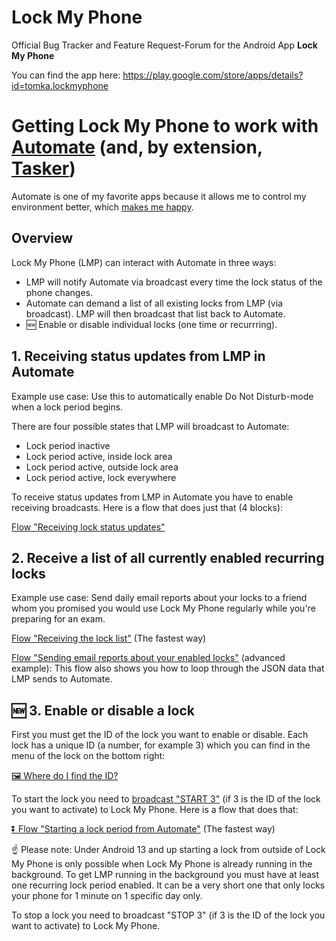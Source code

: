 # Lock My Phone
Official Bug Tracker and Feature Request-Forum for the Android App **Lock My Phone**

You can find the app here:
https://play.google.com/store/apps/details?id=tomka.lockmyphone

# Getting Lock My Phone to work with [Automate](https://play.google.com/store/apps/details?id=com.llamalab.automate) (and, by extension, [Tasker](https://play.google.com/store/apps/details?id=net.dinglisch.android.taskerm))

Automate is one of my favorite apps because it allows me to control my environment better, which [makes me happy](https://www.joelonsoftware.com/2000/04/10/controlling-your-environment-makes-you-happy/).

## Overview

Lock My Phone (LMP) can interact with Automate in three ways:

* LMP will notify Automate via broadcast every time the lock status of the phone changes.
* Automate can demand a list of all existing locks from LMP (via broadcast). LMP will then broadcast that list back to Automate.
* 🆕 Enable or disable individual locks (one time or recurrring).

## 1. Receiving status updates from LMP in Automate

Example use case: Use this to automatically enable Do Not Disturb-mode when a lock period begins.

There are four possible states that LMP will broadcast to Automate:

- Lock period inactive
- Lock period active, inside lock area
- Lock period active, outside lock area
- Lock period active, lock everywhere

To receive status updates from LMP in Automate you have to enable receiving broadcasts. Here is a flow that does just that (4 blocks):

[Flow "Receiving lock status updates"](https://www.thomaskahn.de/lockmyphone/download.php?action=download&file=LMP_Receive_Status_Updates_for_Locks.flo)

## 2. Receive a list of all currently enabled recurring locks

Example use case: Send daily email reports about your locks to a friend whom you promised you would use Lock My Phone regularly while you're preparing for an exam.

[Flow "Receiving the lock list"](https://www.thomaskahn.de/lockmyphone/download.php?action=download&file=LMP_Get_list_of_all_enabled_locks.flo) (The fastest way)

[Flow "Sending email reports about your enabled locks"](https://www.thomaskahn.de/lockmyphone/download.php?action=download&file=LMP_Daily_E-Mail-Reports.flo) (advanced example): This flow also shows you how to loop through the JSON data that LMP sends to Automate.

## 🆕 3. Enable or disable a lock

First you must get the ID of the lock you want to enable or disable. Each lock has a unique ID (a number, for example 3) which you can find in the menu of the lock on the bottom right:

[🖼 Where do I find the ID?](https://e.pcloud.link/publink/show?code=XZVlc1Zvq8lHUxA6bLBzEgplzglc71fpgEk)

To start the lock you need to [broadcast "START 3"](https://e.pcloud.link/publink/show?code=XZ9lc1Z8EgIYgLGFJLo0K3wyVGYxfUpSXaV) (if 3 is the ID of the lock you want to activate) to Lock My Phone. Here is a flow that does that:

[⏬ Flow "Starting a lock period from Automate"]([https://www.thomaskahn.de/lockmyphone/download.php?action=download&file=LMP_Start_locks.flo](https://e.pcloud.link/publink/show?code=XZYlc1ZLhpE0FiYL5jwdvjprvvIT7mAAOnV)https://e.pcloud.link/publink/show?code=XZYlc1ZLhpE0FiYL5jwdvjprvvIT7mAAOnV) (The fastest way)

☝ Please note: Under Android 13 and up starting a lock from outside of Lock My Phone is only possible when Lock My Phone is already running in the background. To get LMP running in the background you must have at least one recurring lock period enabled. It can be a very short one that only locks your phone for 1 minute on 1 specific day only.

To stop a lock you need to broadcast "STOP 3" (if 3 is the ID of the lock you want to activate) to Lock My Phone.
